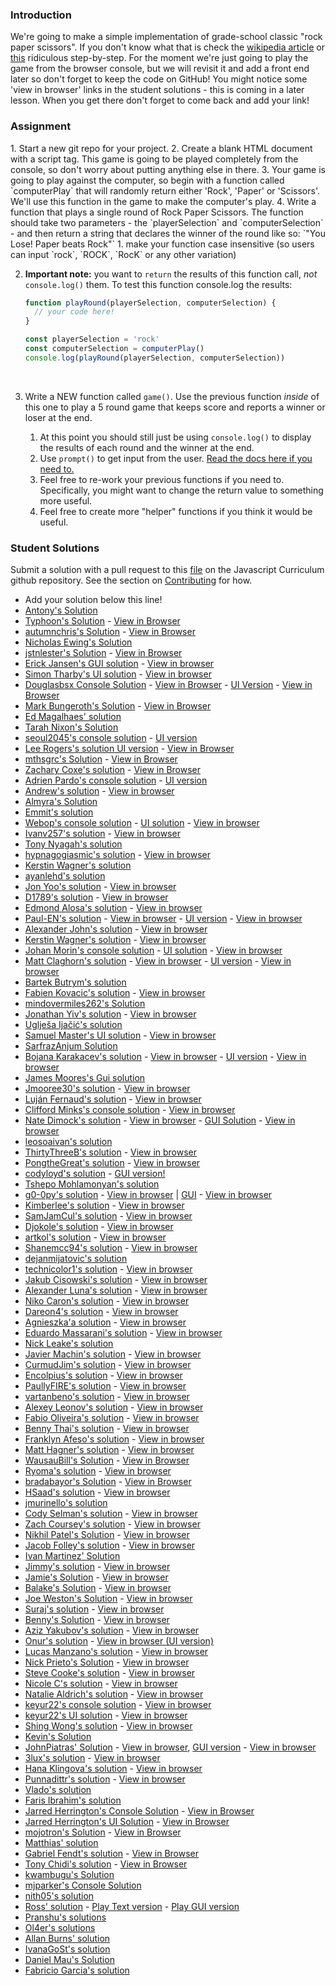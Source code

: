 ### Introduction
We're going to make a simple implementation of grade-school classic "rock paper scissors".  If you don't know what that is check the [wikipedia article](https://en.wikipedia.org/wiki/Rock%E2%80%93paper%E2%80%93scissors) or [this](https://www.wikihow.com/Play-Rock,-Paper,-Scissors) ridiculous step-by-step.  For the moment we're just going to play the game from the browser console, but we will revisit it and add a front end later so don't forget to keep the code on GitHub! You might notice some 'view in browser' links in the student solutions - this is coming in a later lesson.  When you get there don't forget to come back and add  your link!

### Assignment

<div class="lesson-content__panel" markdown="1">
1. Start a new git repo for your project.
2. Create a blank HTML document with a script tag.  This game is going to be played
    completely from the console, so don't worry about putting anything else in there.
3. Your game is going to play against the computer, so begin with a function called `computerPlay` that will randomly return either 'Rock', 'Paper' or 'Scissors'.  We'll use this function in the game to make the computer's play.
4. Write a function that plays a single round of Rock Paper Scissors.  The function should take two parameters - the `playerSelection` and `computerSelection` - and then return a string that declares the winner of the round like so: `"You Lose! Paper beats Rock"`
   1. make your function case insensitive (so users can input `rock`, `ROCK`, `RocK` or any other variation)

   2. __Important note:__ you want to `return` the results of this function call, _not_ `console.log()` them.  To test this function console.log the results:

      ~~~javascript
      function playRound(playerSelection, computerSelection) {
      	// your code here!
      }

      const playerSelection = 'rock'
      const computerSelection = computerPlay()
      console.log(playRound(playerSelection, computerSelection))
      ~~~

      ​
5. Write a NEW function called `game()`. Use the previous function _inside_ of this one to play a 5 round game that keeps score and reports a winner or loser at the end.
   1. At this point you should still just be using `console.log()` to display the results of each round and the winner at the end.
   2. Use `prompt()` to get input from the user. [Read the docs here if you need to.](https://developer.mozilla.org/en-US/docs/Web/API/Window/prompt)
   3. Feel free to re-work your previous functions if you need to.  Specifically, you might want to change the return value to something more useful.
   4. Feel free to create more "helper" functions if you think it would be useful.

</div>

### Student Solutions
Submit a solution with a pull request to this [file](https://github.com/TheOdinProject/javascript_curriculum/blob/master/JS101/fundamentals/rock-paper-scissors-project.md) on the Javascript Curriculum github repository. See the section on [Contributing](http://github.com/TheOdinProject/curriculum/blob/master/contributing.md) for how.

- Add your solution below this line!
- [Antony's Solution](https://github.com/AntonyOtero/rock-paper-scissors)
- [Typhoon's Solution](https://github.com/typhoon93/rock-paper-scissors) - [View in Browser](https://typhoon93.github.io/rock-paper-scissors/)
- [autumnchris's Solution](https://github.com/autumnchris/rock-paper-scissors) - [View in Browser](https://autumnchris.github.io/rock-paper-scissors)
- [Nicholas Ewing's Solution](https://github.com/NicholasEwing/rock-paper-scissors)
- [jstnlester's Solution](https://github.com/jstnlester/rock-paper-scissors) - [View in Browser](https://jstnlester.github.io/rock-paper-scissors/)
- [Erick Jansen's GUI solution](https://github.com/Ey-Jay/Rock-Paper-Scissors-Game) - [View in browser](https://ey-jay.github.io/Rock-Paper-Scissors-Game/)
- [Simon Tharby's UI solution](https://github.com/jinjagit/RockPaperScissors) - [View in browser](https://jinjagit.github.io/RockPaperScissors/)
- [Douglasbsx Console Solution](https://github.com/douglasbsx/rock-paper-scissors) - [View in Browser](https://douglasbsx.github.io/rock-paper-scissors/) - [UI Version](https://github.com/douglasbsx/rock-paper-scissors-ui) - [View in Browser](https://douglasbsx.github.io/rock-paper-scissors-ui/)
- [Mark Bungeroth's Solution](https://github.com/mbungeroth/rockpaperscissors) - [View in Browser](https://mbungeroth.github.io/rockpaperscissors/)
- [Ed Magalhaes' solution](https://github.com/EdMagal/RockPaperScissor)
- [Tarah Nixon's Solution](https://github.com/ErraticCreation/rock-paper-scissors)
- [seoul2045's console solution](https://github.com/seoul2045/rockpaperscissor/blob/master/rockPaperScissor_console.html) - [UI version](https://seoul2045.github.io/rockpaperscissor/)
- [Lee Rogers's solution UI version](https://github.com/eleerogers/RPS) - [View in Browser](https://eleerogers.github.io/RPS/)
- [mthsgrc's Solution](https://github.com/mthsgrc/rockpaperscissors-game) - [View in Browser](https://mthsgrc.github.io/rockpaperscissors-game)
- [Zachary Coxe's solution](https://github.com/faultde/RPSv1) - [View in Browser](https://faultde.github.io/RPSv1/)
- [Adrien Pardo's console solution](https://github.com/Shieboo/rock-paper-scissors) - [UI version](https://github.com/Shieboo/rock-paper-scissors-ui)
- [Andrew's solution](https://github.com/andrewr224/rock-paper-scissors) - [View in browser](https://andrewr224.github.io/rock-paper-scissors/)
- [Almyra's Solution](https://github.com/almyrav/rock-paper-scissors)
- [Emmit's solution](https://github.com/FenrirETS/rock-paper-scissors)
- [Webop's console solution](https://github.com/webop/rock-paper-scissors) - [UI solution](https://github.com/webop/rock-paper-scissors-ui) - [View in browser](https://webop.github.io/rock-paper-scissors-ui/)
- [Ivanv257's solution](https://ivanv257.github.io/Rock-Paper-Scissors-JavaScript-Project/) - [View in browser](https://ivanv257.github.io/Rock-Paper-Scissors-JavaScript-Project/)
- [Tony Nyagah's solution](https://github.com/TonyNyagah/rock-paper-scissors)
- [hypnagogiasmic's solution](https://github.com/hypnagogiasmic/rps) - [View in browser](https://rawgit.com/hypnagogiasmic/rps/master/rps-new.html)
- [Kerstin Wagner's solution](https://github.com/KWagner91/rock-paper-scissors)
- [ayanlehd's solution](https://github.com/ayanlehd/rock_paper_scissors)
- [Jon Yoo's solution](https://github.com/jonyoowa/rock-paper-scissors-browser) - [View in browser](https://jonyoowa.github.io/rock-paper-scissors-browser/)
- [D1789's solution](https://github.com/D1789/RPS1) - [View in browser](https://rawgit.com/D1789/RPS1/master/index.html)
- [Edmond Alosa's solution](https://github.com/eddalosa/rockPaperScissor) - [View in browser](https://eddalosa.github.io/rockPaperScissor/)
- [Paul-EN's solution](https://github.com/Paul-EN/rock-paper-scissors/blob/master/index.html) - [View in browser](https://paul-en.github.io/rock-paper-scissors/) - [UI version](https://github.com/Paul-EN/rock-paper-scissors-v2) - [View in browser](https://paul-en.github.io/rock-paper-scissors-v2/)
- [Alexander John's solution](https://github.com/alexander-john/rock-paper-scissors) - [View in browser](https://alexander-john.github.io/rock-paper-scissors/)
- [Kerstin Wagner's solution](https://github.com/KWagner91/rock-paper-scissors) - [View in browser](https://kwagner91.github.io/)
- [Johan Morin's console solution](https://github.com/MorrisMalone/rock_scissors_paper.git) - [UI solution](https://github.com/MorrisMalone/rock_scissors_paper) - [View in browser](https://morrismalone.github.io/rock_scissors_paper/)
- [Matt Claghorn's solution](https://github.com/Claggy/rock-paper-scissors) - [View in browser](https://claggy.github.io/rock-paper-scissors/) - [UI version](https://github.com/Claggy/rock-paper-scissors-ui) - [View in browser](https://claggy.github.io/rock-paper-scissors-ui/)
- [Bartek Butrym's solution](https://github.com/BartekButrym/rock-paper-scissors)
- [Fabien Kovacic's solution](https://github.com/Fabious/rock-paper-scissors) - [View in browser](https://fabious.github.io/rock-paper-scissors/)
- [mindovermiles262's Solution](https://github.com/mindovermiles262/odin-js101-solutions/tree/master/project-rock-paper-scissors)
- [Jonathan Yiv's solution](https://github.com/JonathanYiv/rock-paper-scissors) - [View in browser](https://jonathanyiv.github.io/rock-paper-scissors/)
- [Uglješa Ijačić's solution](https://github.com/ugitch/rock-paper-scissors)
- [Samuel Master's UI solution](https://github.com/redeyetuning/rock-paper-scissors/) - [View in browser](https://redeyetuning.github.io/rock-paper-scissors/)
- [SarfrazAnjum Solution](https://github.com/SarfrazAnjum/Rock-Paper-Scissors)
- [Bojana Karakacev's solution](https://github.com/bojana12/rock-paper-scissors) - [View in browser](https://bojana12.github.io/rock-paper-scissors/dist/) - [UI version](https://github.com/bojana12/rock-paper-scissors-UI) - [View in browser](https://bojana12.github.io/rock-paper-scissors-UI/dist/)
- [James Moores's Gui solution](https://rawgit.com/James-N-M/rock-paper-scissors/master/index.html)
- [Jmooree30's solution](https://github.com/jmooree30/rock-paper-scissors) - [View in browser](https://jmooree30.github.io/rock-paper-scissors/)
- [Luján Fernaud's solution](https://github.com/lujanfernaud/js-rock-paper-scissors) - [View in browser](http://lujanfernaud.com/js-rock-paper-scissors/)
- [Clifford Minks's console solution](https://github.com/xxerror500xx/TOP_RPSGame.git) - [View in browser](https://xxerror500xx.github.io/TOP_RPSGame/)
- [Nate Dimock's solution](https://github.com/Flakari/rock-paper-scissors) - [View in browser](https://flakari.github.io/rock-paper-scissors/) - [GUI Solution](https://github.com/Flakari/rock-paper-scissors-gui) - [View in browser](https://flakari.github.io/rock-paper-scissors-gui/)
- [leosoaivan's solution](https://github.com/leosoaivan/rockpaperscissor)
- [ThirtyThreeB's solution](https://github.com/ThirtyThreeB/rock-paper-scissors) - [View in browser](https://thirtythreeb.github.io/rock-paper-scissors/)
- [PongtheGreat's solution](https://github.com/PongtheGreat/RPS) - [View in browser](https://pongthegreat.github.io/RPS/)
- [codyloyd's solution](https://github.com/codyloyd/odin-rock-paper-scissors) - [GUI version!](http://codyloyd.com/odin-rock-paper-scissors/)
- [Tshepo Mohlamonyan's solution](https://github.com/blavkboy/rock_paper_scissors.git)
- [g0-0py's solution](https://github.com/g0-0py/Rock-Paper-Scissors) - [View in browser](https://g0-0py.github.io/Rock-Paper-Scissors/)  |  [GUI](https://github.com/g0-0py/Rock-Paper-Scissors-GUI) - [View in browser](https://g0-0py.github.io/Rock-Paper-Scissors-GUI/)
- [Kimberlee's solution](https://github.com/KimDube/web-development/tree/master/rock-paper-scissors) - [View in browser](https://kimdube.github.io/web-development/rock-paper-scissors/)
- [SamJamCul's solution](https://github.com/SamJamCul/rock-paper-scissors) - [View in browser](https://samjamcul.github.io/rock-paper-scissors/)
- [Djokole's solution](https://github.com/djokole/RPS) - [View in browser](https://djokole.github.io/RPS/)
- [artkol's solution](https://github.com/artkol/simple-rps-game) - [View in browser](https://artkol.github.io/simple-rps-game/)
- [Shanemcc94's solution](https://github.com/shanemcc94/rock-paper-scissors) - [View in browser](https://shanemcc94.github.io/rock-paper-scissors/)
- [dejanmijatovic's solution](https://github.com/Anhatel/rock-paper-scissors)
- [technicolor1's solution](https://github.com/technicolor1/odin-rockpaperscissors) - [View in browser](https://technicolor1.github.io/odin-rockpaperscissors/)
- [Jakub Cisowski's solution](https://github.com/arashin1337/rock-paper-scissors) - [View in browser](https://arashin1337.github.io/rock-paper-scissors/)
- [Alexander Luna's solution](https://github.com/Mycroft1891/my-odin-project/tree/master/web-development-101/rps) - [View in browser](https://mycroft1891.github.io/my-odin-project/web-development-101/rps/index.html)
- [Niko Caron's solution](https://github.com/ncaron/RPSLS) - [View in browser](https://ncaron.github.io/RPSLS/)
- [Dareon4's solution](https://github.com/Dareon4/rock-paper-scissors) - [View in browser](https://dareon4.github.io/rock-paper-scissors/)
- [Agnieszka'a solution](https://github.com/elPetit69/gui-rock-paper-scissors) - [View in browser](https://elpetit69.github.io/gui-rock-paper-scissors/)
- [Eduardo Massarani's solution](https://github.com/edmassarani/the-odin-project/tree/master/projects/jankenpon/gui-version) - [View in browser](https://edmassarani.github.io/the-odin-project/projects/jankenpon/gui-version/)
- [Nick Leake's solution](https://github.com/nleake/odin-js-rockPaperScissors)
- [Javier Machin's solution](https://github.com/Javier-Machin/RockPaperScis) - [View in browser](https://javier-machin.github.io/RockPaperScis/)
- [CurmudJim's solution](https://github.com/CurmudJim/top_rps_js) - [View in browser](https://curmudjim.github.io/top_rps_js/)
- [Encolpius's solution](https://github.com/Encolpius/rock-paper-scissors) - [View in browser](https://encolpius.github.io/rock-paper-scissors/)
- [PaullyFIRE's solution](https://github.com/paullyFIRE/RockPaperScissors) - [View in browser](https://paullyfire.github.io/RockPaperScissors/)
- [vartanbeno's solution](https://github.com/vartanbeno/rock-paper-scissors) - [View in browser](https://vartanbeno.github.io/rock-paper-scissors/)
- [Alexey Leonov's solution](https://github.com/axelerleo/rock-skissors-paper) - [View in browser](https://axelerleo.github.io/rock-skissors-paper/)
- [Fabio Oliveira's solution](https://github.com/ffabiorj/rock_paper_scissors) - [View in browser](https://cdn.rawgit.com/ffabiorj/rock_paper_scissors/dab5e260/index.html)
- [Benny Thai's solution](https://github.com/Deckins/rock_paper_scissors) - [View in browser](https://deckins.github.io/rock_paper_scissors/)
- [Franklyn Afeso's solution](https://github.com/afeso/janken) - [View in browser](https://afeso.github.io/janken_ui)
- [Matt Hagner's solution](https://github.com/hagnerd/improved-rock-paper-scissors) - [View in browser](https://hagnerd.github.io/improved-rock-paper-scissors/)
- [WausauBill's Solution](https://github.com/WausauBill/WausauBill.github.io/tree/master/the_odin_project/roshambo) - [View in Browser](https://wausaubill.github.io/the_odin_project/roshambo/index.html)
- [Ryoma's solution](https://github.com/ryozume/rock_paper_scissors) - [View in browser](https://ryozume.github.io/rock_paper_scissors_withJS/)
- [bradabayor's Solution](https://github.com/bradabayor/rock-paper-scissors) - [View in Browser](https://bradabayor.github.io/rock-paper-scissors)
- [HSaad's solution](https://github.com/HSaad/rock-paper-scissors) - [View in browser](https://hsaad.github.io/rock-paper-scissors/)
- [jmurinello's solution](https://github.com/jmurinello/rock-scissors-paper)
- [Cody Selman's solution](https://github.com/CodySelman/rock-paper-scissors) - [View in browser](https://codyselman.github.io/rock-paper-scissors/index.html)
- [Zach Coursey's solution](https://github.com/zcoursey22/rock-paper-scissors) - [View in browser](https://zcoursey22.github.io/rock-paper-scissors)
- [Nikhil Patel's Solution](https://github.com/nikhilpatel87/rock-paper-scissors/blob/master/index.html) - [View in browser](https://nikhilpatel87.github.io/rock-paper-scissors/)
- [Jacob Folley's solution](https://github.com/jacob-folley/rock_paper_scissor) - [View in browser](https://jacob-folley.github.io/rock_paper_scissor/)
- [Ivan Martinez' Solution](https://github.com/ivanmaru86/rock-paper-scissors)
- [Jimmy's solution](https://github.com/pty5io/Rock-Paper-Scissors) - [View in browser](https://pty5io.github.io/Rock-Paper-Scissors/)
- [Jamie's Solution](https://github.com/Zorafins/rock-paper-scissors) - [View in browser](https://zorafins.github.io/rock-paper-scissors)
- [Balake's Solution](https://github.com/Balake/rock-paper-scissors/blob/master/index.html) - [View in browser](https://balake.github.io/rock-paper-scissors/)
- [Joe Weston's Solution](https://github.com/joeeeeeeeeeeeee/rock-paper-scissors) - [View in browser](https://joeeeeeeeeeeeee.github.io/rock-paper-scissors)
- [Suraj's solution](https://github.com/surajsingla333/rock-paper-scissors) - [View in browser](https://surajsingla333.github.io/rock-paper-scissors)
- [Benny's Solution](https://github.com/Deckins/rock_paper_scissors) - [View in browser](https://deckins.github.io/rock_paper_scissors/)
- [Aziz Yakubov's solution](https://github.com/azizyakubov/rock-paper-scissors) - [View in browser](https://azizyakubov.github.io/rock-paper-scissors/)
- [Onur's solution](https://github.com/deksudo/RockPaperScissors) - [View in browser (UI version)](https://deksudo.github.io/RockPaperScissors/)
- [Lucas Manzano's solution](https://github.com/lucasmfarias1/rock-paper-scissors) - [View in browser](https://lucasmfarias1.github.io/rock-paper-scissors/)
- [Nick Prieto's Solution](https://github.com/NickWhoCodes/RockPaperScissors) - [View in browser](https://github.com/NickWhoCodes/RockPaperScissorsGUI)
- [Steve Cooke's solution](https://github.com/cook1e20/rockPaperScissors) - [View in browser](https://cook1e20.github.io/rockPaperScissors/)
- [Nicole C's solution](https://github.com/nychinn/js-experiments/tree/master/projects/jankenpon) - [View in browser](https://nychinn.github.io/js-experiments/projects/jankenpon)
- [Natalie Aldrich's solution](https://github.com/nataliealdrich/rock-paper-scissors) - [View in browser](https://nataliealdrich.github.io/rock-paper-scissors/)
- [keyur22's console solution](https://github.com/keyur22/Rock-Paper-Scissors-Console-Version-) - [View in browser](https://keyur22.github.io/Rock-Paper-Scissors-Console-Version-/)
- [keyur22's UI solution](https://github.com/keyur22/Rock-Paper-Scissors-UI-Version-) - [View in browser](https://keyur22.github.io/Rock-Paper-Scissors-UI-Version-/)
- [Shing Wong's solution](https://github.com/ayoshing/rock-paper-scissor) - [View in browser](https://ayoshing.github.io/rock-paper-scissor/)
- [Kevin's Solution](https://github.com/super-kebin/rock_paper_scissors)
- [JohnPiatras' Solution](https://github.com/JohnPiatras/rock-paper-scissors) - [View in browser](https://johnpiatras.github.io/rock-paper-scissors), [GUI version](https://github.com/JohnPiatras/rock-paper-scissors-gui) - [View in browser](https://johnpiatras.github.io/rock-paper-scissors-gui/)
- [3lux's solution](https://github.com/3lux/rock-paper-scissors) - [View in browser](http://3lux.github.io/rock-paper-scissors)
- [Hana Klingova's solution](https://github.com/hanny21/rock_paper_scissors) - [View in browser](https://hanny21.github.io/rock_paper_scissors/)
- [Punnadittr's solution](https://github.com/punnadittr/rockpaperscissors) - [View in browser](https://punnadittr.github.io/rockpaperscissors/)
- [Vlado's solution](https://github.com/Vlado212/Papir_skare_kamen)
- [Faris Ibrahim's solution](https://github.com/procusr/rock-paper-scissors)
- [Jarred Herrington's Console Solution](https://github.com/Herringtonjc/rock-paper-scissors) - [View in Browser](https://herringtonjc.github.io/rock-paper-scissors/)
- [Jarred Herrington's UI Solution](https://github.com/Herringtonjc/rock-paper-scissors-ui) - [View in Browser](https://herringtonjc.github.io/rock-paper-scissors-ui/)
- [mojotron's Solution](https://github.com/mojotron/rock-paper-scissors) - [View in Browser](https://mojotron.github.io/rock-paper-scissors/)
- [Matthias' solution](https://github.com/MatthiasStra/Rock_Paper_Scissors)
- [Gabriel Fendt's solution](https://github.com/fendtg4/Rock-Paper-Scissors) - [View in Browser](https://fendtg4.github.io/Rock-Paper-Scissors/)
- [Tony Chidi's solution](https://tn-rock-paper-scissors.herokuapp.com/) - [View in Browser](https://tn-rock-paper-scissors.herokuapp.com/)
- [kwambugu's Solution](https://github.com/kwambugu/rock-paper-scissors)
- [mjparker's Console Solution](https://github.com/mjparker/rock-paper-scissors)
- [nith05's solution](https://github.com/nith05/rock-paper-scissors)
- [Ross' solution](https://github.com/RossTrang/rock-paper-scissors) - [Play Text version](https://rawgit.com/RossTrang/rock-paper-scissors/master/rps-text.html) - [Play GUI version](https://rawgit.com/RossTrang/rock-paper-scissors/master/rps-gui.html)
- [Pranshu's solutions](https://github.com/pranshugaba/rock_paper_scissors)
- [Ol4er's solutions](https://github.com/ol4er/RPS)
- [Allan Burns' solution](https://github.com/allanlburns/rock-paper-scissors/blob/master/rock_paper_scissors.html)
- [IvanaGoSt's solution](https://github.com/IvanaGoSt/rock-paper-scissors)
- [Daniel Mau's Solution](https://github.com/dbm19/RPS)
- [Fabricio Garcia's solution](https://github.com/fabricI0/rock-paper-scissors)
